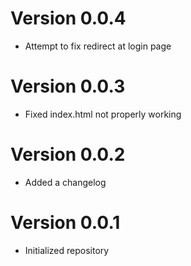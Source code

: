 # Version 0.0.4

- Attempt to fix redirect at login page


# Version 0.0.3

-   Fixed index.html not properly working

# Version 0.0.2

-   Added a changelog

# Version 0.0.1

-   Initialized repository